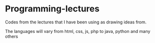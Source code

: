 # Programming-lectures
Codes from the lectures that I have been using as drawing ideas from.

The languages will vary from html, css, js, php to java, python and many others
